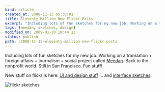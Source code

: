 ```yaml
---
kind: article
created_at: 2008-11-13 05:38:01
title: Eleventy Million New Flickr Posts
excerpt: "Including lots of fun sketches for my new job. Working on a translation + foreign affairs + journalism + social project callled Meedan."
tags: [meedan, sketches, design]
modified_on: 2009-01-30 10:44:13
status: publish 
path: /2008-11-13-eleventy-million-new-flickr-posts
---
```


Including lots of fun sketches for my new job. Working on a translation + foreign affairs + journalism + social project called <a href="http://meedan.net">Meedan</a>. Back to the nonprofit world. Still in San Francisco. Fun stuff!

New stuff on flickr is here: <a href="http://flickr.com/photos/unthinkingly/">UI and design stuff</a> ... and <a href="http://flickr.com/photos/unthinkingly/sets/72157608779764409/">interface sketches</a>. 

<img src="/static/images/picture-3.jpg" alt="flickr sketches" />